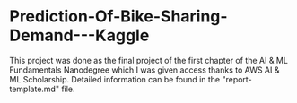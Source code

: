 # Prediction-Of-Bike-Sharing-Demand---Kaggle
This project was done as the final project of the first chapter of the AI & ML Fundamentals Nanodegree which I was given access thanks to AWS AI & ML Scholarship. Detailed information can be found in the "report-template.md" file.
